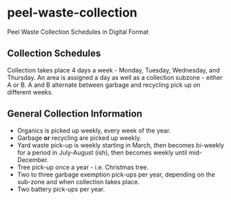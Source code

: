 # peel-waste-collection
Peel Waste Collection Schedules in Digital Format

## Collection Schedules
Collection takes place 4 days a week - Monday, Tuesday, Wednesday, and Thursday.  An area is assigned a day as well as a collection subzone - either A or B.  A and B alternate between garbage and recycling pick up on different weeks.

## General Collection Information
* Organics is picked up weekly, every week of the year.
* Garbage **or** recycling are picked up weekly.
* Yard waste pick-up is weekly starting in March, then becomes bi-weekly for a period in July-August (ish), then becomes weekly until mid-December.
* Tree pick-up once a year - i.e. Christmas tree.
* Two to three garbage exemption pick-ups per year, depending on the sub-zone and when collection takes place.
* Two battery pick-ups per year.
